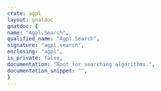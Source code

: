 ```yaml
---
crate: agpl
layout: gnatdoc
gnatdoc: {
name: "Agpl.Search",
qualified_name: "Agpl.Search",
signature: "agpl.search",
enclosing: "agpl",
is_private: false,
documentation: "Root for searching algorithms.",
documentation_snippet: "",
}
---
```

